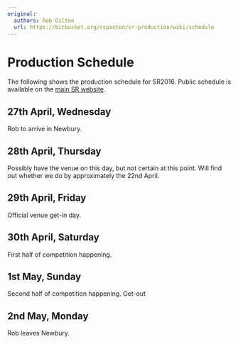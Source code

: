 ```yaml
---
original:
  authors: Rob Gilton
  url: https://bitbucket.org/rspanton/sr-production/wiki/schedule
---
```

# Production Schedule

The following shows the production schedule for SR2016.  Public
schedule is available on the [main SR website][comp-event-page].

## 27th April, Wednesday
Rob to arrive in Newbury.

## 28th April, Thursday

Possibly have the venue on this day, but not certain at this point.
Will find out whether we do by approximately the 22nd April.


## 29th April, Friday
Official venue get-in day.


## 30th April, Saturday
First half of competition happening.


## 1st May, Sunday
Second half of competition happening.  Get-out


## 2nd May, Monday
Rob leaves Newbury.


[comp-event-page]: https://www.studentrobotics.org/events/sr2016/2016-04-30-competition#Schedule "Competition schedule"
